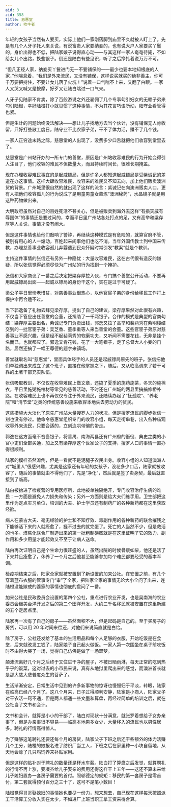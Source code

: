 ```yaml
---
aid: 3
zid: 358
title: 慈惠堂
author: 吹牛者
---
```


年轻的女孩子当然有人要买，实际上他们一家刚落脚到庙里不久就被人盯上了。先是有几个人牙子托人来关说，有说富贵人家要纳妾的，也有说大户人家要买丫鬟的，身价出得也不低，把陆家娘子说得直心动——与其这样一家人奄奄待毙，不如给女儿个出路，换些银子。倒还是陆白有些见识，听了之后挣扎着说万万不可。

“但凡正经人家，纳妾买丫鬟进门无一不要铺保的——最少也要本地知根底的人家，”他喘息着，“我们是外来流民，又没有铺保，这样说买就买的绝非善主，你可千万要把持住，不要让女儿落了火坑！”说着一口气喘不上来，又翻了白眼。一家人又哭又喊又是按摩，好歹又让陆白喘过一口气来。

人牙子见陆家不肯卖，除了百般游说之外还雇佣了几个专事勾引妇女的无赖子弟来勾引陆橙，幸好陆橙打小就见惯了这种事情，不为其花言巧语所动，陆守业看管得也紧。

但是生计的问题始终没法解决——想让儿子找地方去当个伙计，没有铺保无人肯收留，只好打些散工度日，陆守业不比农家子弟，干不了体力活，赚不了几个钱。

一家人正穷途末路之际，慈惠堂的人出现了，没费多少口舌就把他们收容到堂里去了。

慈惠堂是广州站开办的一所专门的善堂，原因是广州站收容难民的行为开始变得引人注目了，他们收容的难民不但数量大，而且持续时间长，很难长期掩盖。

现在办理收容难民事宜的是起威镖局，但是许多人都知道起威镖局是受紫诚记的差遣在办这事情。这样大肆收容难民，收容来的难民又不知去向，加上他们贩卖澳洲货的背景。广州城里很自然的就出现了这样的流言：紫诚记在向澳洲贩卖人口，更有人把他们收容孤儿的行为说成了是用童男童女熬炼“澳洲秘药”，水晶镜子就是用这种药物做出来。

大明政府虽然对自己的百姓死活不甚关心，但是被贩卖到海外去这样“有损天威有辱国体”的事情还是要过问的，幸而平日里广州站各处打点的足，又有高举和粱存厚等人关说，事情才没有闹大。

但是这件事情也给他们敲响了警钟，再继续这种模式是有危险的，就算官府不管，被别有用心的人一煽动，百姓起来闹事他们也吃不消。当年外国传教士到中国来传教，办理慈善事业收容孤儿弃婴遭到民众怀疑时常引发“教案”就是个教训。

主持这件事情的张信还有另外一种隐忧：大量收容难民，这在古代很有造反的嫌疑，所以张信觉得必须尽快为广州站的行为找到一个掩护。

张信和大家商议了一番之后决定把粱存厚拉入伙，专门搞个善堂公开活动，不要再用起威镖局出面——起威以镖局的身份干这个，实在是过于可疑了。

梁公子平日里怜老惜贫，对慈善事业很热心，以他官宦子弟的身份给移民工作打上保护伞再合适不过。

当下郭逸备了礼物去拜见梁存厚，提出了自己的建议。梁存厚果然对此很有兴趣，不仅当下答应出任善堂的会董，还捐助了一千两银子。合作的模式是典型的官商勾结：粱存厚主要出名，紫诚记专门负责出钱，郭逸又拉了高举和裴莉秀在紫明楼结交到的一批官宦子弟：吴芝香、董季重等人来当善堂的会董。这些官宦子弟原对慈善事业不感兴趣，但是经不起裴莉秀的软磨功夫，又听闻不需要花钱，无非是挂个名而已，也就都应了。郭逸又肯花钱，花了一大笔银子，走了总督大人小妾的门路，居然还搞了一幅王尊德的题字来镇场。

善堂就取名叫“慈惠堂”，里面具体经手的人员还是起威镖局原先的班子。张信把他们单独调出来成立了这个班子，直接在他掌握之下，随后，又从临高调来了若干可靠的土著干部充实队伍。

张信吸取教训，不仅仅在收容难民上做文章，还搞了夏季的施药施茶，冬天的施棉衣，平日里施粥施棺材等常见的慈善活动，不时还在广州城的两县里搞搞修桥补路。在收容难民上也不再仅仅专注于外来流民，还陆续办起了“抚孤院”、“养老院”和“清节堂”之类的传统慈善设施来收容本地失去劳动力的贫民。

这些措施大大淡化了原先广州站大量搜罗人力的状况，但是搜罗流民的脚步张信一刻也没有停过。他命令慈惠堂组织专门的收容小组，每天走街串巷，出入各种庙观收容外来流民，只要合适的，立刻连哄带骗的带走。

郭逸在这方面毫不吝啬银子，将番禺、南海两县还有广州府的衙役、典史之类的小官小吏们全部买通，加上又有梁存厚这个世家公子的支持，搜罗人口的事情一直办得很顺利。

陆家的模样虽然潦倒，但是一看就不是泥腿子农民出身。收容小组的人知道澳洲人对“城里人”很感兴趣，尤其是这家还有年轻的女孩子，没花多少口舌，陆家就被收容了，随后的事情就由不得他们了，先是“净化”，然后就是签了卖身契，最后就直接到了临高。

陆白被抬进了检疫营的专用医疗所，此地被单独隔绝开，专门收容治疗生病的难民：一方面是避免人力损失和传染；另外一方面则是给大夫们练手用。卫生部把这里作为定点实习单位，培训的大夫、护士学员还有制药厂的各种新药都在这里获取经验。

病人在蒙古大夫、毫无经验的护士和不知疗效、毒副作用的各种新药的联合摧残之下能够活下来的人就痊愈了，捱不过去的就完蛋了。死亡的人当然不少，但是救活的也多。煤焦化联合厂制造出来的第一批粗制磺胺就是在这里证明了它的效力、副作用和多少用量才能起效又不至于让病人送命。

陆白再次证明自己是个生命力很旺盛的人，虽然出院的时候骨瘦如柴，他还是活了下来并且痊愈了，休养了一个月之后他甚至能够参加每个难民都要经受的基本军训。

检疫期结束之后，陆家全家就被安置到了新设置的加来公社。在安置之前，有几个穿着蓝布衣服的管事专门“审”了全家，把陆家全家的事情无论大小全问了出来，连陆橙没能嫁成的婆家的事情也彻底的盘问了一番。

加来公社是民政委员会设置的第四个公社，重点进行农业开发，也是吴南海的农业委员会继美台洋开发之后的第二个田洋开发，大约三千名移民就被安置在这里新建的五个定居点里。

陆家再一次有了自己的房子——虽然面积不大，但是起码是自己的。至于买房子的房贷，可以用 20 年时间来偿还，对他们来说简直就是白给。

除了房子，公社还发给了基本的生活用品和每个人足够的衣服，开始吃饭是在食堂，后来就改发工钱了，陆家娘子自己起火做饭。一家人第一次围坐在桌子前吃饭时不由得大哭了一场，觉得自己仿佛是做了一场噩梦。

颠沛流离好几个月之后终于又住进干净的屋子，不被日晒雨淋，每天正常的吃到热乎乎的饭菜，这对过去的小市民来说，真有从地狱里爬出来的感觉，而澳洲首长就是那大慈大悲普度众生的菩萨了。

生活渐渐安定，日常生活中见到的许多新事物的惊讶也慢慢归于平淡，转眼，陆家在临高已经八个月了。这八个月来，日子过得顺利安静，陆家是小商人，陆家父子对干农活一窍不通，但是两人都通一些文墨和算盘，再经过简单的培训之后，就在公社当了文书和会计。

文书和会计，就算是小小的干部了，陆白对现状十分满意，就张罗着想给子女办亲事了，但是办亲事很不容易——临高本地男多女少，大量移入的流民也以男性居多。聘礼的行情高得惊人。

为了赚够这笔聘礼还要还每个月的房贷，陆家父子下班之后还干些额外的体力活赚几个工分，陆橙的娘报名进了纺织厂当工人，下班之后在家里种一小块自留地，从天地会赊了几只鸡饲养来补贴家用。

但是这样的贴补对于聘礼的数量还是杯水车薪。陆白打了算盘之后发觉，就算聘礼的行情不再上涨，要凑齐给儿子娶亲的费用还得这样干上五年——这还不算未来给儿子媳妇置办一套房子需要的首付。照邬德定的规矩：移民的第一套房子是零首付，第二套就得预付百分之三十了，这可不是笔小数目！

陆橙觉得哥哥娶媳妇的事情她也要尽一份力，想来想去，自己现在这样每天按照派工干活算工分收入实在太少，不如进厂上班当职工拿工资来得合算。
